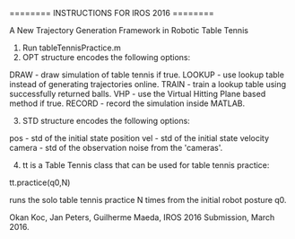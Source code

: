 ======== INSTRUCTIONS FOR IROS 2016 ========

A New Trajectory Generation Framework in Robotic Table Tennis

1. Run tableTennisPractice.m
2. OPT structure encodes the following options:

DRAW - draw simulation of table tennis if true.
LOOKUP - use lookup table instead of generating trajectories online.
TRAIN - train a lookup table using successfully returned balls.
VHP - use the Virtual Hitting Plane based method if true.
RECORD - record the simulation inside MATLAB.

3. STD structure encodes the following options:

pos - std of the initial state position
vel - std of the initial state velocity
camera - std of the observation noise from the 'cameras'.

4. tt is a Table Tennis class that can be used for table tennis practice:

tt.practice(q0,N)

runs the solo table tennis practice N times from the initial robot posture q0.

Okan Koc, Jan Peters, Guilherme Maeda, IROS 2016 Submission, March 2016.